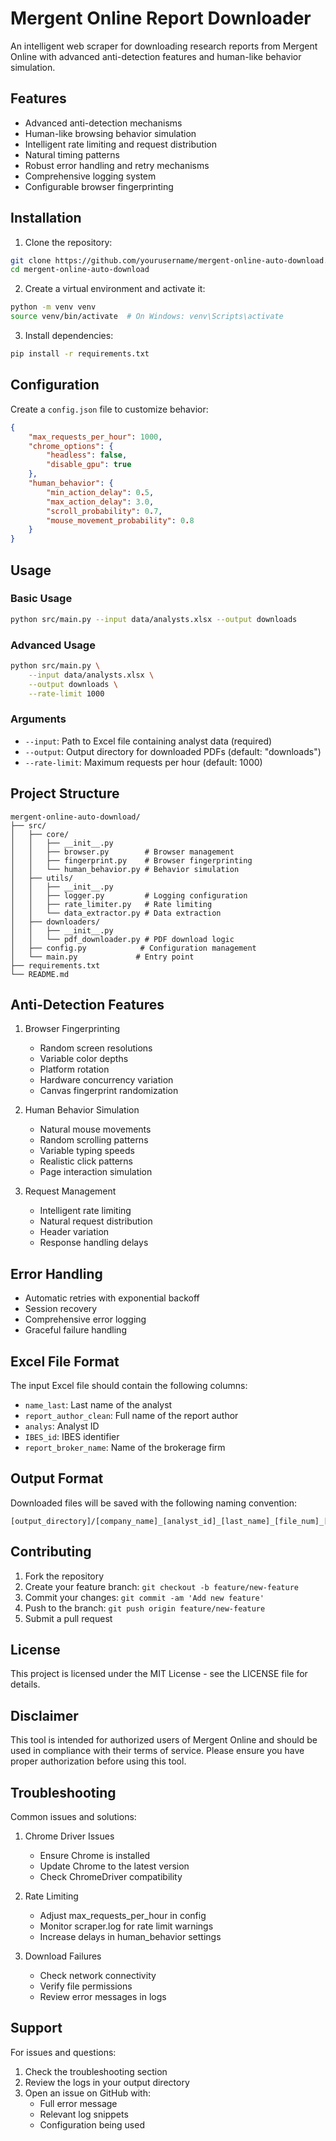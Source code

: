# Mergent Online Report Downloader

An intelligent web scraper for downloading research reports from Mergent Online with advanced anti-detection features and human-like behavior simulation.

## Features

- Advanced anti-detection mechanisms
- Human-like browsing behavior simulation
- Intelligent rate limiting and request distribution
- Natural timing patterns
- Robust error handling and retry mechanisms
- Comprehensive logging system
- Configurable browser fingerprinting

## Installation

1. Clone the repository:
```bash
git clone https://github.com/yourusername/mergent-online-auto-download.git
cd mergent-online-auto-download
```

2. Create a virtual environment and activate it:
```bash
python -m venv venv
source venv/bin/activate  # On Windows: venv\Scripts\activate
```

3. Install dependencies:
```bash
pip install -r requirements.txt
```

## Configuration

Create a `config.json` file to customize behavior:

```json
{
    "max_requests_per_hour": 1000,
    "chrome_options": {
        "headless": false,
        "disable_gpu": true
    },
    "human_behavior": {
        "min_action_delay": 0.5,
        "max_action_delay": 3.0,
        "scroll_probability": 0.7,
        "mouse_movement_probability": 0.8
    }
}
```

## Usage

### Basic Usage

```bash
python src/main.py --input data/analysts.xlsx --output downloads
```

### Advanced Usage

```bash
python src/main.py \
    --input data/analysts.xlsx \
    --output downloads \
    --rate-limit 1000
```

### Arguments

- `--input`: Path to Excel file containing analyst data (required)
- `--output`: Output directory for downloaded PDFs (default: "downloads")
- `--rate-limit`: Maximum requests per hour (default: 1000)

## Project Structure

```
mergent-online-auto-download/
├── src/
│   ├── core/
│   │   ├── __init__.py
│   │   ├── browser.py        # Browser management
│   │   ├── fingerprint.py    # Browser fingerprinting
│   │   └── human_behavior.py # Behavior simulation
│   ├── utils/
│   │   ├── __init__.py
│   │   ├── logger.py         # Logging configuration
│   │   ├── rate_limiter.py   # Rate limiting
│   │   └── data_extractor.py # Data extraction
│   ├── downloaders/
│   │   ├── __init__.py
│   │   └── pdf_downloader.py # PDF download logic
│   ├── config.py            # Configuration management
│   └── main.py             # Entry point
├── requirements.txt
└── README.md
```

## Anti-Detection Features

1. Browser Fingerprinting
   - Random screen resolutions
   - Variable color depths
   - Platform rotation
   - Hardware concurrency variation
   - Canvas fingerprint randomization

2. Human Behavior Simulation
   - Natural mouse movements
   - Random scrolling patterns
   - Variable typing speeds
   - Realistic click patterns
   - Page interaction simulation

3. Request Management
   - Intelligent rate limiting
   - Natural request distribution
   - Header variation
   - Response handling delays

## Error Handling

- Automatic retries with exponential backoff
- Session recovery
- Comprehensive error logging
- Graceful failure handling

## Excel File Format

The input Excel file should contain the following columns:
- `name_last`: Last name of the analyst
- `report_author_clean`: Full name of the report author
- `analys`: Analyst ID
- `IBES_id`: IBES identifier
- `report_broker_name`: Name of the brokerage firm

## Output Format

Downloaded files will be saved with the following naming convention:
```
[output_directory]/[company_name]_[analyst_id]_[last_name]_[file_num]_[year].pdf
```

## Contributing

1. Fork the repository
2. Create your feature branch: `git checkout -b feature/new-feature`
3. Commit your changes: `git commit -am 'Add new feature'`
4. Push to the branch: `git push origin feature/new-feature`
5. Submit a pull request

## License

This project is licensed under the MIT License - see the LICENSE file for details.

## Disclaimer

This tool is intended for authorized users of Mergent Online and should be used in compliance with their terms of service. Please ensure you have proper authorization before using this tool.

## Troubleshooting

Common issues and solutions:

1. Chrome Driver Issues
   - Ensure Chrome is installed
   - Update Chrome to the latest version
   - Check ChromeDriver compatibility

2. Rate Limiting
   - Adjust max_requests_per_hour in config
   - Monitor scraper.log for rate limit warnings
   - Increase delays in human_behavior settings

3. Download Failures
   - Check network connectivity
   - Verify file permissions
   - Review error messages in logs

## Support

For issues and questions:
1. Check the troubleshooting section
2. Review the logs in your output directory
3. Open an issue on GitHub with:
   - Full error message
   - Relevant log snippets
   - Configuration being used